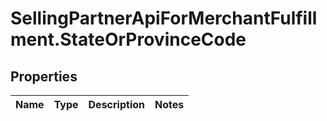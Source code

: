# SellingPartnerApiForMerchantFulfillment.StateOrProvinceCode

## Properties
Name | Type | Description | Notes
------------ | ------------- | ------------- | -------------


